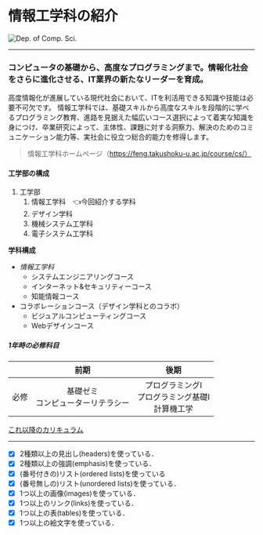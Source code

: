# 情報工学科の紹介

<!-- Markdown記法を使って学科の紹介ページを作る -->
![Dep. of Comp. Sci.](https://feng.takushoku-u.ac.jp/albums/abm00004330.jpg "情報工学科")

---

### コンピュータの基礎から、高度なプログラミングまで。情報化社会をさらに進化させる、IT業界の新たなリーダーを育成。
高度情報化が進展している現代社会において、ITを利活用できる知識や技能は必要不可欠です。
情報工学科では、基礎スキルから高度なスキルを段階的に学べるプログラミング教育、進路を見据えた幅広いコース選択によって着実な知識を身につけ、卒業研究によって、主体性、課題に対する洞察力、解決のためのコミュニケーション能力等、実社会に役立つ総合的能力を修得します。
>情報工学科ホームページ（https://feng.takushoku-u.ac.jp/course/cs/）

#### 工学部の構成
   1. 工学部
      1. 情報工学科　:point_left:今回紹介する学科
      1. デザイン学科
      1. 機械システム工学科
      1. 電子システム工学科

**学科構成**
- *情報工学科*
    - システムエンジニアリングコース
    - インターネット&セキュリティーコース
    - 知能情報コース
- コラボレーションコース（デザイン学科とのコラボ）
    - ビジュアルコンピューティングコース
    - Webデザインコース

##### 1年時の必修科目


|　|前期|後期|
|:--|:--:|:--:|
|必修|基礎ゼミ<br> コンピューターリテラシー|プログラミングI<br>プログラミング基礎Ⅰ<br>計算機工学|

[これ以降のカリキュラム](https://feng.takushoku-u.ac.jp/course/cs/curriculum.html)




---
<!-- この部分より上に記述を追加して下のチェックボックスで確認する -->
- [x] 2種類以上の見出し(headers)を使っている．
- [x] 2種類以上の強調(emphasis)を使っている．
- [x] (番号付きの)リスト(ordered lists)を使っている
- [x] (番号無しの)リスト(unordered lists)を使っている．
- [x] 1つ以上の画像(images)を使っている．
- [x] 1つ以上のリンク(links)を使っている．
- [x] 1つ以上の表(tables)を使っている．
- [x] 1つ以上の絵文字を使っている．
